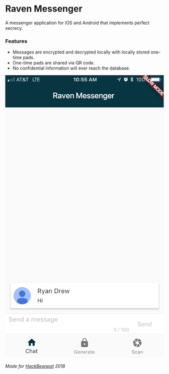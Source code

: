 # Raven Messenger

A messenger application for iOS and Android that implements perfect secrecy.

### Features
- Messages are encrypted and decrypted locally with locally stored one-time pads. 
- One-time pads are shared via QR code.
- No confidential information will ever reach the database.

![alt Screenshot](img/screenshot1.jpeg)

*Made for [HackBeanpot][hackbeanpot] 2018*

[hackbeanpot]: https://hackbeanpot.com/
